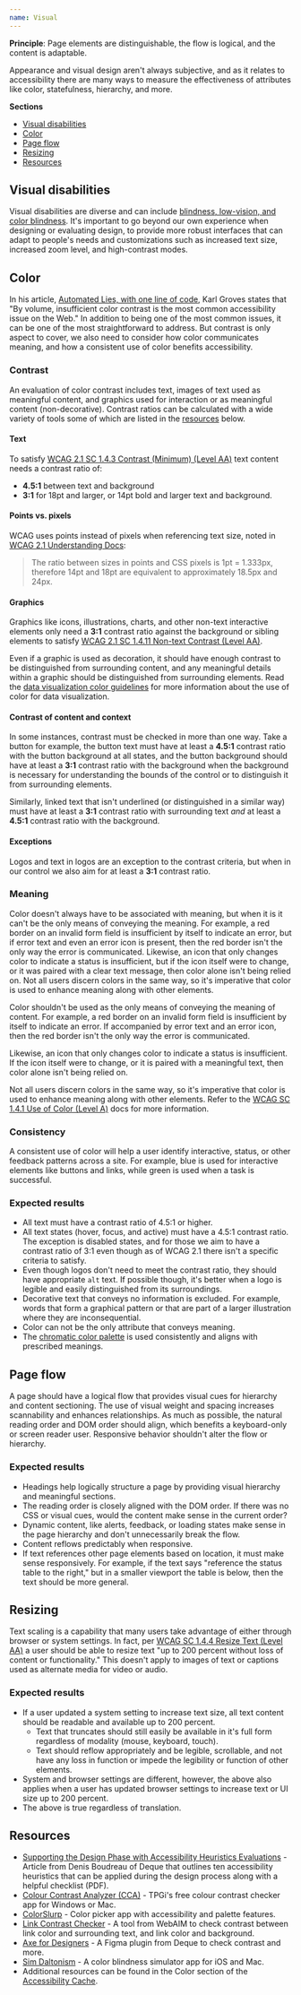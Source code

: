```yaml
---
name: Visual
---
```


**Principle**: Page elements are distinguishable, the flow is logical, and the content is adaptable.

Appearance and visual design aren't always subjective, and as it relates to accessibility there are many ways to measure the effectiveness of attributes like color, statefulness, hierarchy, and more.

**Sections**

- [Visual disabilities](#visual-disabilities)
- [Color](#color)
- [Page flow](#page-flow)
- [Resizing](#resizing)
- [Resources](#resources)

## Visual disabilities

Visual disabilities are diverse and can include [blindness, low-vision, and color blindness](https://webaim.org/articles/visual/). It's important to go beyond our own experience when designing or evaluating design, to provide more robust interfaces that can adapt to people's needs and customizations such as increased text size, increased zoom level, and high-contrast modes.

## Color

In his article, [Automated Lies, with one line of code](https://karlgroves.com/automated-lies-with-one-line-of-code/), Karl Groves states that "By volume, insufficient color contrast is the most common accessibility issue on the Web." In addition to being one of the most common issues, it can be one of the most straightforward to address. But contrast is only aspect to cover, we also need to consider how color communicates meaning, and how a consistent use of color benefits accessibility.

### Contrast

An evaluation of color contrast includes text, images of text used as meaningful content, and graphics used for interaction or as meaningful content (non-decorative). Contrast ratios can be calculated with a wide variety of tools some of which are listed in the [resources](#resources) below.

#### Text

To satisfy [WCAG 2.1 SC 1.4.3 Contrast (Minimum) (Level AA)](https://www.w3.org/WAI/WCAG21/Understanding/contrast-minimum.html) text content needs a contrast ratio of:

- **4.5:1** between text and background
- **3:1** for 18pt and larger, or 14pt bold and larger text and background.

#### Points vs. pixels

WCAG uses points instead of pixels when referencing text size, noted in [WCAG 2.1 Understanding Docs](https://www.w3.org/WAI/WCAG21/Understanding/contrast-minimum.html#intent): 

> The ratio between sizes in points and CSS pixels is 1pt = 1.333px, therefore 14pt and 18pt are equivalent to approximately 18.5px and 24px.

#### Graphics

Graphics like icons, illustrations, charts, and other non-text interactive elements only need a **3:1** contrast ratio against the background or sibling elements to satisfy [WCAG 2.1 SC 1.4.11 Non-text Contrast (Level AA)](https://www.w3.org/WAI/WCAG21/Understanding/non-text-contrast.html).

Even if a graphic is used as decoration, it should have enough contrast to be distinguished from surrounding content, and any meaningful details within a graphic should be distinguished from surrounding elements. Read the [data visualization color guidelines](/data-visualization/color) for more information about the use of color for data visualization.

#### Contrast of content and context

In some instances, contrast must be checked in more than one way. Take a button for example, the button text must have at least a **4.5:1** contrast ratio with the button background at all states, and the button background should have at least a **3:1** contrast ratio with the background when the background is necessary for understanding the bounds of the control or to distinguish it from surrounding elements.

Similarly, linked text that isn't underlined (or distinguished in a similar way) must have at least a **3:1** contrast ratio with surrounding text _and_ at least a **4.5:1** contrast ratio with the background.

#### Exceptions

Logos and text in logos are an exception to the contrast criteria, but when in our control we also aim for at least a **3:1** contrast ratio.


### Meaning

Color doesn't always have to be associated with meaning, but when it is it can't be the only means of conveying the meaning. For example, a red border on an invalid form field is insufficient by itself to indicate an error, but if error text and even an error icon is present, then the red border isn't the only way the error is communicated. Likewise, an icon that only changes color to indicate a status is insufficient, but if the icon itself were to change, or it was paired with a clear text message, then color alone isn't being relied on. Not all users discern colors in the same way, so it's imperative that color is used to enhance meaning along with other elements.

Color shouldn't be used as the only means of conveying the meaning of content. For example, a red border on an invalid form field is insufficient by itself to indicate an error. If accompanied by error text and an error icon, then the red border isn't the only way the error is communicated.

Likewise, an icon that only changes color to indicate a status is insufficient. If the icon itself were to change, or it is paired with a meaningful text, then color alone isn't being relied on. 

Not all users discern colors in the same way, so it's imperative that color is used to enhance meaning along with other elements. Refer to the [WCAG SC 1.4.1 Use of Color (Level A)](https://www.w3.org/WAI/WCAG21/Understanding/use-of-color.html) docs for more information.

### Consistency

A consistent use of color will help a user identify interactive, status, or other feedback patterns across a site. For example, blue is used for interactive elements like buttons and links, while green is used when a task is successful.

### Expected results

- All text must have a contrast ratio of 4.5:1 or higher.
- All text states (hover, focus, and active) must have a 4.5:1 contrast ratio. The exception is disabled states, and for those we aim to have a contrast ratio of 3:1 even though as of WCAG 2.1 there isn't a specific criteria to satisfy.
- Even though logos don't need to meet the contrast ratio, they should have appropriate `alt` text. If possible though, it's better when a logo is legible and easily distinguished from its surroundings.
- Decorative text that conveys no information is excluded. For example, words that form a graphical pattern or that are part of a larger illustration where they are inconsequential.
- Color can not be the only attribute that conveys meaning.
- The [chromatic color palette](/product-foundations/color#chromatic-palette) is used consistently and aligns with prescribed meanings.

## Page flow

A page should have a logical flow that provides visual cues for hierarchy and content sectioning. The use of visual weight and spacing increases scannability and enhances relationships. As much as possible, the natural reading order and DOM order should align, which benefits a keyboard-only or screen reader user. Responsive behavior shouldn't alter the flow or hierarchy.

### Expected results

- Headings help logically structure a page by providing visual hierarchy and meaningful sections.
- The reading order is closely aligned with the DOM order. If there was no CSS or visual cues, would the content make sense in the current order?
- Dynamic content, like alerts, feedback, or loading states make sense in the page hierarchy and don't unnecessarily break the flow.
- Content reflows predictably when responsive.
- If text references other page elements based on location, it must make sense responsively. For example, if the text says "reference the status table to the right," but in a smaller viewport the table is below, then the text should be more general.

## Resizing

Text scaling is a capability that many users take advantage of either through browser or system settings. In fact, per [WCAG SC 1.4.4 Resize Text (Level AA)](https://www.w3.org/WAI/WCAG21/Understanding/resize-text.html) a user should be able to resize text "up to 200 percent without loss of content or functionality." This doesn't apply to images of text or captions used as alternate media for video or audio.

### Expected results

- If a user updated a system setting to increase text size, all text content should be readable and available up to 200 percent. 
  - Text that truncates should still easily be available in it's full form regardless of modality (mouse, keyboard, touch).
  - Text should reflow appropriately and be legible, scrollable, and not have any loss in function or impede the legibility or function of other elements.
- System and browser settings are different, however, the above also applies when a user has updated browser settings to increase text or UI size up to 200 percent.
- The above is true regardless of translation.

## Resources

- [Supporting the Design Phase with Accessibility Heuristics Evaluations](https://www.deque.com/blog/supporting-the-design-phase-with-accessibility-heuristics-evaluations/) - Article from Denis Boudreau of Deque that outlines ten accessibility heuristics that can be applied during the design process along with a helpful checklist (PDF).
- [Colour Contrast Analyzer (CCA)](https://www.tpgi.com/color-contrast-checker/) - TPGi's free colour contrast checker app for Windows or Mac.
- [ColorSlurp](https://colorslurp.com/) - Color picker app with accessibility and palette features.
- [Link Contrast Checker](https://webaim.org/resources/linkcontrastchecker/) - A tool from WebAIM to check contrast between link color and surrounding text, and link color and background.
- [Axe for Designers](https://www.figma.com/community/plugin/1085612091163821851) - A Figma plugin from Deque to check contrast and more.
- [Sim Daltonism](https://michelf.ca/projects/sim-daltonism/) - A color blindness simulator app for iOS and Mac.
- Additional resources can be found in the Color section of the [Accessibility Cache](https://jeldergl.gitlab.io/accessibility-cache/#color).
